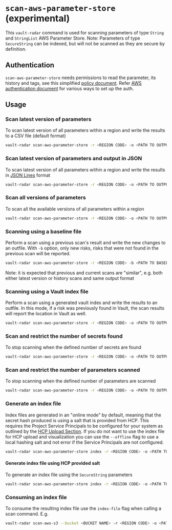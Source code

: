# `scan-aws-parameter-store` (experimental)

This `vault-radar` command is used for scanning parameters of type `String` and `StringList` AWS Parameter Store.
Note: Parameters of type `SecureString` can be indexed, but will not be scanned as they are secure by definition.

## Authentication

`scan-aws-parameter-store` needs permissions to read the parameter, its history and tags, 
see this simplified [policy document](./scan-aws-parameter-store-policy.json).
Refer [AWS authentication document](./aws-authentication.md) for various ways to set up the auth.

## Usage

### Scan latest version of parameters

To scan latest version of all parameters within a region and write the results to a CSV file (default format)

```bash
vault-radar scan-aws-parameter-store -r <REGION CODE> -o <PATH TO OUTPUT>.csv
```

### Scan latest version of parameters and output in JSON

To scan latest version of all parameters within a region and write the results in [JSON Lines](https://jsonlines.org/) format

```bash
vault-radar scan-aws-parameter-store -r <REGION CODE> -o <PATH TO OUTPUT>.jsonl -f json
```

### Scan all versions of parameters

To scan all the available versions of all parameters within a region

```bash
vault-radar scan-aws-parameter-store -r <REGION CODE> -o <PATH TO OUTPUT>.csv --with-history
```

### Scanning using a baseline file

Perform a scan using a previous scan's result and write the new changes to an outfile.
With `-b` option, only new risks, risks that were not found in the previous scan will be reported.  

```bash
vault-radar scan-aws-parameter-store -r <REGION CODE> -b <PATH TO BASELINE>.csv -o <PATH TO OUTPUT>.csv
```

Note: it is expected that previous and current scans are "similar", 
e.g. both either latest version or history scans and same output format

### Scanning using a Vault index file

Perform a scan using a generated vault index and write the results to an outfile. 
In this mode, if a risk was previously found in Vault, the scan results will report the location in Vault as well.

```bash
vault-radar scan-aws-parameter-store -r <REGION CODE> -o <PATH TO OUTPUT>.csv --index-file <PATH TO VAULT INDEX>.jsonl
```

### Scan and restrict the number of secrets found

To stop scanning when the defined number of secrets are found

```bash
vault-radar scan-aws-parameter-store -r <REGION CODE> -o <PATH TO OUTPUT>.csv -l <NUM OF SECRETS>
```

### Scan and restrict the number of parameters scanned

To stop scanning when the defined number of parameters are scanned

```bash
vault-radar scan-aws-parameter-store -r <REGION CODE> -o <PATH TO OUTPUT>.csv --parameter-limit <NUM OF PARAMETERS>
```

### Generate an index file
Index files are generated in an "online mode" by default, meaning that the secret hash produced is using a salt that is provided from HCP. This requires the Project Service Principals to be configured for your system as outlined by the [HCP Upload Section](hcp-upload.md). If you do not want to use the index file for HCP upload and visualization you can use the `--offline` flag to use a local hashing salt and not error if the Service Principals are not configured.

```bash
vault-radar scan-aws-parameter-store index -r <REGION CODE> -o <PATH TO OUTPUT>.jsonl --offline
```

#### Generate index file using HCP provided salt
To generate an index file using the `SecureString` parameters

```bash
vault-radar scan-aws-parameter-store index -r <REGION CODE> -o <PATH TO OUTPUT>.jsonl
```

### Consuming an index file
To consume the resulting index file use the `index-file` flag when calling a scan command. E.g.

```bash
vault-radar scan-aws-s3 --bucket <BUCKET NAME> -r <REGION CODE> -o <PATH TO OUTPUT>.csv --index-file <PATH TO INDEX FILE>
```